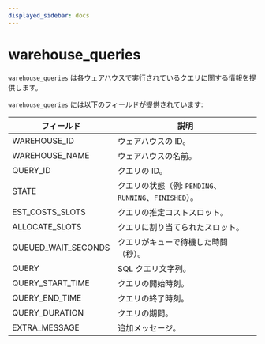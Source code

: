 ```yaml
---
displayed_sidebar: docs
---
```


# warehouse_queries

`warehouse_queries` は各ウェアハウスで実行されているクエリに関する情報を提供します。

`warehouse_queries` には以下のフィールドが提供されています:

| **フィールド**            | **説明**                                         |
| --------------------- | ------------------------------------------------ |
| WAREHOUSE_ID          | ウェアハウスの ID。                              |
| WAREHOUSE_NAME        | ウェアハウスの名前。                             |
| QUERY_ID              | クエリの ID。                                    |
| STATE                 | クエリの状態（例: `PENDING`、`RUNNING`、`FINISHED`）。 |
| EST_COSTS_SLOTS       | クエリの推定コストスロット。                     |
| ALLOCATE_SLOTS        | クエリに割り当てられたスロット。                 |
| QUEUED_WAIT_SECONDS   | クエリがキューで待機した時間（秒）。             |
| QUERY                 | SQL クエリ文字列。                               |
| QUERY_START_TIME      | クエリの開始時刻。                               |
| QUERY_END_TIME        | クエリの終了時刻。                               |
| QUERY_DURATION        | クエリの期間。                                   |
| EXTRA_MESSAGE         | 追加メッセージ。                                 |